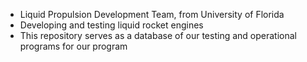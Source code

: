 - Liquid Propulsion Development Team, from University of Florida
- Developing and testing liquid rocket engines
- This repository serves as a database of our testing and operational programs for our program

<!---
LiquidPropulsion/LiquidPropulsion is a ✨ special ✨ repository because its `README.md` (this file) appears on your GitHub profile.
You can click the Preview link to take a look at your changes.
--->
